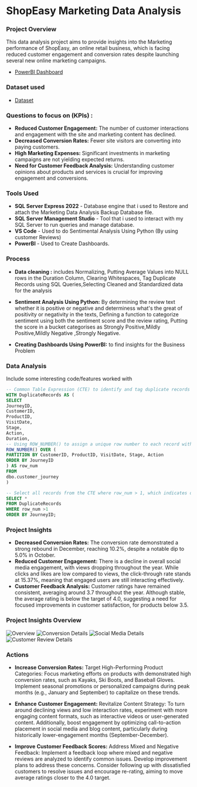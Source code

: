 # ShopEasy Marketing Data Analysis 
### Project Overview

This data analysis project aims to provide insights into the Marketing performance of ShopEasy, an online retail business, which is facing reduced customer engagement and conversion rates despite launching several new online marketing campaigns. 

- <a href="https://github.com/Suhail-Kamal/ShopEasy-Marketing-Data-Analysis-SQL_Python_PowerBI/blob/main/Shopeasy%20Marketing%20Analysis%20Dashboard.pbix">PowerBI Dashboard</a>

### Dataset used
- <a href="https://github.com/Suhail-Kamal/ShopEasy-Marketing-Data-Analysis-SQL_Python_PowerBI/blob/main/PortfolioProject_MarketingAnalytics.bak">Dataset</a>

### Questions to focus on (KPIs) :

- **Reduced Customer Engagement:** The number of customer interactions and engagement with the site and marketing content has declined.
- **Decreased Conversion Rates:** Fewer site visitors are converting into paying customers.
- **High Marketing Expenses:** Significant investments in marketing campaigns are not yielding expected returns.
- **Need for Customer Feedback Analysis:** Understanding customer opinions about products and services is crucial for improving engagement and conversions.

### Tools Used

- **SQL Server Express 2022** - Database engine that i used to Restore and attach the Marketing Data Analysis Backup Database file.
- **SQL Server Management Studio** - Tool that i used to interact with my SQL Server to run queries and manage database.
- **VS Code** - Used to do Sentimental Analysis Using Python (By using customer Reviews)
- **PowerBI** - Used to Create Dashboards.

### Process

- **Data cleaning :** includes Normalizing, Putting Average Values into NULL rows in the Duration Column, Clearing Whitespaces, Tag Duplicate Records using SQL Queries,Selecting Cleaned and Standardized data for the analysis

- **Sentiment Analysis Using Python:**
By determining the review text whether it is positive or negative and determiness what's the great of positivity or negativity in the texts,
Defining a function to categorize sentiment using both the sentiment score and the review rating,
Putting the score in a bucket categorises as Strongly Positive,Mildly Positive,Mildly Negative ,Strongly Negative.

- **Creating Dashboards Using PowerBI:** to find insights for the Business Problem

###  Data Analysis
Include some interesting code/features worked with
```sql
-- Common Table Expression (CTE) to identify and tag duplicate records
WITH DuplicateRecords AS (
SELECT
JourneyID,
CustomerID,
ProductID,
VisitDate,
Stage,
Action,
Duration,
-- Using ROW_NUMBER() to assign a unique row number to each record within the partition defined below
ROW_NUMBER() OVER (
PARTITION BY CustomerID, ProductID, VisitDate, Stage, Action
ORDER BY JourneyID
) AS row_num
FROM
dbo.customer_journey
)

-- Select all records from the CTE where row_num > 1, which indicates duplicate entries
SELECT *
FROM DuplicateRecords
WHERE row_num >1
ORDER BY JourneyID;

```
### Project Insights

- **Decreased Conversion Rates:** The conversion rate demonstrated a strong rebound in December, reaching 10.2%, despite a notable dip to 5.0% in October.
- **Reduced Customer Engagement:** There is a decline in overall social media engagement, with views dropping throughout the year.
While clicks and likes are low compared to views, the click-through rate    stands at 15.37%, meaning that engaged users are still interacting effectively.
- **Customer Feedback Analysis:**
Customer ratings have remained consistent, averaging around 3.7 throughout the year.
Although stable, the average rating is below the target of 4.0, suggesting a need for focused improvements in customer satisfaction, for products below 3.5.

### Project Insights Overview
![Overview](https://github.com/user-attachments/assets/e110b055-1ebe-4504-bcb1-47796a7b7800)
![Conversion Details](https://github.com/user-attachments/assets/2689cb54-d237-4000-b6ea-43fe34f6d99b)
![Social Media Details](https://github.com/user-attachments/assets/d576ba42-97fe-46ad-8a9d-0d69122aab93)
![Customer Review Details](https://github.com/user-attachments/assets/8acecd0c-4195-4315-ad77-3ecf2a3db1b6)




### Actions
- **Increase Conversion Rates:** Target High-Performing Product Categories: Focus marketing efforts on products with demonstrated high conversion rates, such as Kayaks, Ski Boots, and Baseball Gloves. Implement seasonal promotions or personalized campaigns during peak months (e.g., January and September) to capitalize on these trends.

- **Enhance** **Customer** **Engagement:** Revitalize Content Strategy: To turn around declining views and low interaction rates, experiment with more engaging content formats, such as interactive videos or user-generated content. Additionally, boost engagement by optimizing call-to-action placement in social media and blog content, particularly during historically lower-engagement months (September-December).

- **Improve** **Customer Feedback Scores:** Address Mixed and Negative Feedback: Implement a feedback loop where mixed and negative reviews are analyzed to identify common issues. Develop improvement plans to address these concerns. Consider following up with dissatisfied customers to resolve issues and encourage re-rating, aiming to move average ratings closer to the 4.0 target.






